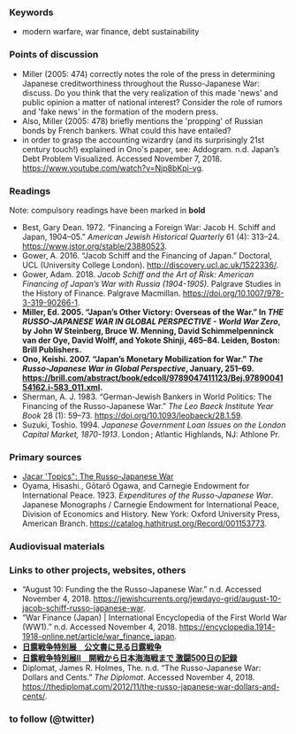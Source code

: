 ### Keywords

* modern warfare, war finance, debt sustainability

### Points of discussion

* Miller (2005: 474) correctly notes the role of the press in determining Japanese creditworthiness throughout the Russo-Japanese War: discuss. Do you think that the very realization of this made 'news' and public opinion a matter of national interest? Consider the role of rumors and 'fake news' in the formation of the modern press.
* Also, Miller (2005: 478) briefly mentions the 'propping' of Russian bonds by French bankers. What could this have entailed?
* in order to grasp the accounting wizardry (and its surprisingly 21st century touch!) explained in Ono's paper, see: Addogram. n.d. Japan’s Debt Problem Visualized. Accessed November 7, 2018. https://www.youtube.com/watch?v=Njp8bKpi-vg.

### Readings
Note: compulsory readings have been marked in **bold**

* Best, Gary Dean. 1972. “Financing a Foreign War: Jacob H. Schiff and Japan, 1904–05.” *American Jewish Historical Quarterly* 61 (4): 313–24. https://www.jstor.org/stable/23880523.
* Gower, A. 2016. “Jacob Schiff and the Financing of Japan.” Doctoral, UCL (University College London). http://discovery.ucl.ac.uk/1522336/.
* Gower, Adam. 2018. *Jacob Schiff and the Art of Risk: American Financing of Japan’s War with Russia (1904-1905)*. Palgrave Studies in the History of Finance. Palgrave Macmillan. https://doi.org/10.1007/978-3-319-90266-1.
* **Miller, Ed. 2005. “Japan’s Other Victory: Overseas of the War.” In *THE RUSSO-JAPANESE WAR IN GLOBAL PERSPECTIVE - World War Zero*, by John W Steinberg, Bruce W. Menning, David Schimmelpenninck van der Oye, David Wolff, and Yokote Shinji, 465–84. Leiden, Boston: Brill Publishers.**
* **Ono, Keishi. 2007. “Japan’s Monetary Mobilization for War.” *The Russo-Japanese War in Global Perspective*, January, 251–69. https://brill.com/abstract/book/edcoll/9789047411123/Bej.9789004154162.i-583_011.xml.**
* Sherman, A. J. 1983. “German-Jewish Bankers in World Politics: The Financing of the Russo-Japanese War.” *The Leo Baeck Institute Year Book* 28 (1): 59–73. https://doi.org/10.1093/leobaeck/28.1.59.
* Suzuki, Toshio. 1994. *Japanese Government Loan Issues on the London Capital Market, 1870-1913*. London ; Atlantic Highlands, NJ: Athlone Pr.

### Primary sources

* [Jacar 'Topics": The Russo-Japanese War](https://www.jacar.go.jp/topicsfromjacar/01_warissues/index01_004.html)
* Oyama, Hisashi., Gōtarō Ogawa, and Carnegie Endowment for International Peace. 1923. *Expenditures of the Russo-Japanese War*. Japanese Monographs / Carnegie Endowment for International Peace, Division of Economics and History. New York: Oxford University Press, American Branch. https://catalog.hathitrust.org/Record/001153773.

### Audiovisual materials


### Links to other projects, websites, others

* “August 10: Funding the the Russo-Japanese War.” n.d. Accessed November 4, 2018. https://jewishcurrents.org/jewdayo-grid/august-10-jacob-schiff-russo-japanese-war.
* “War Finance (Japan) | International Encyclopedia of the First World War (WW1).” n.d. Accessed November 4, 2018. https://encyclopedia.1914-1918-online.net/article/war_finance_japan.
* **[日露戦争特別展　公文書に見る日露戦争](https://www.jacar.go.jp/nichiro/frame1.htm)**
* **[日露戦争特別展II　開戦から日本海海戦まで 激闘500日の記録](https://www.jacar.go.jp/nichiro2/index.html)**
* Diplomat, James R. Holmes, The. n.d. “The Russo-Japanese War: Dollars and Cents.” *The Diplomat*. Accessed November 4, 2018. https://thediplomat.com/2012/11/the-russo-japanese-war-dollars-and-cents/.


### to follow (@twitter)



